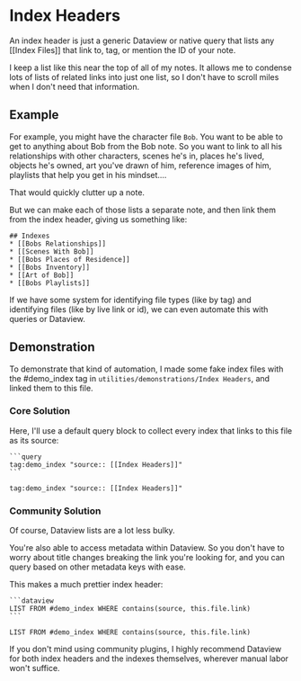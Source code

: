 # Index Headers

An index header is just a generic Dataview or native query that lists any [[Index Files]] that link to, tag, or mention the ID of your note. 

I keep a list like this near the top of all of my notes. It allows me to condense lots of lists of related links into just one list, so I don't have to scroll miles when I don't need that information.

## Example

For example, you might have the character file `Bob`. You want to be able to get to anything about Bob from the Bob note. So you want to link to all his relationships with other characters, scenes he's in, places he's lived, objects he's owned, art you've drawn of him, reference images of him, playlists that help you get in his mindset....

That would quickly clutter up a note.

But we can make each of those lists a separate note, and then link them from the index header, giving us something like:

```
## Indexes
* [[Bobs Relationships]]
* [[Scenes With Bob]]
* [[Bobs Places of Residence]]
* [[Bobs Inventory]]
* [[Art of Bob]]
* [[Bobs Playlists]]
```

If we have some system for identifying file types (like by tag) and identifying files (like by live link or id), we can even automate this with queries or Dataview.

## Demonstration

To demonstrate that kind of automation, I made some fake index files with the #demo_index tag in `utilities/demonstrations/Index Headers`, and linked them to this file. 

### Core Solution

Here, I'll use a default query block to collect every index that links to this file as its source:

    ```query
    tag:demo_index "source:: [[Index Headers]]"
    ```

```query
tag:demo_index "source:: [[Index Headers]]"
```

### Community Solution

Of course, Dataview lists are a lot less bulky.

You're also able to access metadata within Dataview. So you don't have to worry about title changes breaking the link you're looking for, and you can query based on other metadata keys with ease.

This makes a much prettier index header:

    ```dataview
    LIST FROM #demo_index WHERE contains(source, this.file.link)
    ```

```dataview
LIST FROM #demo_index WHERE contains(source, this.file.link)
```

If you don't mind using community plugins, I highly recommend Dataview for both index headers and the indexes themselves, wherever manual labor won't suffice.